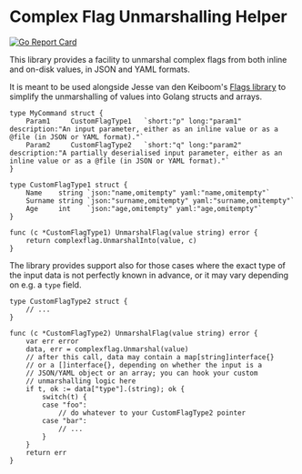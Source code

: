 # Complex Flag Unmarshalling Helper

[![Go Report Card](https://goreportcard.com/badge/github.com/dihedron/complexflag)](https://goreportcard.com/report/github.com/dihedron/complexflag)

This library provides a facility to unmarshal complex flags from both inline and on-disk values, in JSON and YAML formats.

It is meant to be used alongside Jesse van den Keiboom's [Flags library](https://github.com/jessevdk/go-flags) to simplify the unmarshalling of values into Golang structs and arrays.

```golang
type MyCommand struct {
    Param1     CustomFlagType1   `short:"p" long:"param1" description:"An input parameter, either as an inline value or as a @file (in JSON or YAML format)."`
    Param2     CustomFlagType2   `short:"q" long:"param2" description:"A partially deserialised input parameter, either as an inline value or as a @file (in JSON or YAML format)."`
}

type CustomFlagType1 struct {
    Name    string `json:"name,omitempty" yaml:"name,omitempty"`
    Surname string `json:"surname,omitempty" yaml:"surname,omitempty"`
    Age     int    `json:"age,omitempty" yaml:"age,omitempty"`
}

func (c *CustomFlagType1) UnmarshalFlag(value string) error {
    return complexflag.UnmarshalInto(value, c)
}

```

The library provides support also for those cases where the exact type of the input data is not perfectly known in advance, or it may vary depending on e.g. a `type` field.

```golang
type CustomFlagType2 struct {
    // ...
}

func (c *CustomFlagType2) UnmarshalFlag(value string) error {
    var err error
    data, err = complexflag.Unmarshal(value)
    // after this call, data may contain a map[string]interface{} 
    // or a []interface{}, depending on whether the input is a 
    // JSON/YAML object or an array; you can hook your custom 
    // unmarshalling logic here
    if t, ok := data["type"].(string); ok {
        switch(t) {
        case "foo":
            // do whatever to your CustomFlagType2 pointer
        case "bar":
            // ...
        }
    }
    return err
}

```